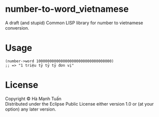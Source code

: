 # number-to-word_vietnamese  

A draft (and stupid) Common LISP library for number to vietnamese conversion.  

# Usage  

    (number->word 1000000000000000000000000000000000)
    ;; => "1 triệu tỷ tỷ tỷ đơn vị"

# License  

Copyright &copy; Hà Mạnh Tuấn  
Distributed under the Eclipse Public License either version 1.0 or (at your option) any later version.  